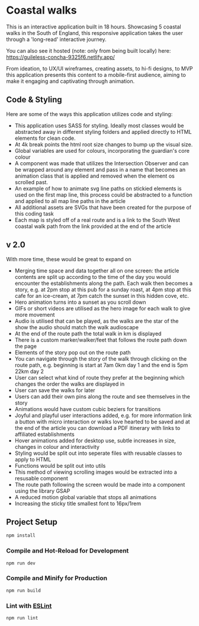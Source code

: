 # Coastal walks

This is an interactive application built in 18 hours. Showcasing 5 coastal walks in the South of England, this responsive application takes the user through a 'long-read' interactive journey.

You can also see it hosted (note: only from being built locally) here: https://guileless-concha-9325f6.netlify.app/

From ideation, to UX/UI wireframes, creating assets, to hi-fi designs, to MVP this application presents this content to a mobile-first audience, aiming to make it engaging and captivating through animation.

## Code & Styling

Here are some of the ways this application utilizes code and styling:
- This application uses SASS for styling. Ideally most classes would be abstracted away in different styling folders and applied directly to HTML elements for clean code.
- At 4k break points the html root size changes to bump up the visual size.
- Global variables are used for colours, incorporating the guardian's core colour
- A component was made that utilizes the Intersection Observer and can be wrapped around any element and pass in a name that becomes an animation class that is applied and removed when the element os scrolled past.
- An example of how to animate svg line paths on stickied elements is used on the first map line, this process could be abstracted to a function and applied to all map line paths in the article
- All additional assets are SVGs that have been created for the purpose of this coding task
- Each map is styled off of a real route and is a link to the South West coastal walk path from the link provided at the end of the article

## v 2.0

With more time, these would be great to expand on
- Merging time space and data together all on one screen: the article contents are split up according to the time of the day you would encounter the establishments along the path. Each walk then becomes a story, e.g. at 2pm stop at this pub for a sunday roast, at 4pm stop at this cafe for an ice-cream, at 7pm catch the sunset in this hidden cove, etc.
- Hero animation turns into a sunset as you scroll down
- GIFs or short videos are utilised as the hero image for each walk to give more movement
- Audio is utilised that can be played, as the walks are the star of the show the audio should match the walk audioscape
- At the end of the route path the total walk in km is displayed
- There is a custom marker/walker/feet that follows the route path down the page
- Elements of the story pop out on the route path
- You can navigate through the story of the walk through clicking on the route path, e.g. beginning is start at 7am 0km day 1 and the end is 5pm 22km day 2
- User can select what kind of route they prefer at the beginning which changes the order the walks are displayed in
- User can save the walks for later
- Users can add their own pins along the route and see themselves in the story
- Animations would have custom cubic beziers for transitions
- Joyful and playful user interactions added, e.g. for more information link a button with micro interaction or walks love hearted to be saved and at the end of the article you can download a PDF itinerary with links to affiliated establishments
- Hover animations added for desktop use, subtle increases in size, changes in colour and interactivity 
- Styling would be split out into seperate files with reusable classes to apply to HTML
- Functions would be split out into utils
- This method of viewing scrolling images would be extracted into a resusable component
- The route path following the screen would be made into a component using the library GSAP
- A reduced motion global variable that stops all animations
- Increasing the sticky title smallest font to 16px/1rem

## Project Setup

```sh
npm install
```

### Compile and Hot-Reload for Development

```sh
npm run dev
```

### Compile and Minify for Production

```sh
npm run build
```

### Lint with [ESLint](https://eslint.org/)

```sh
npm run lint
```
